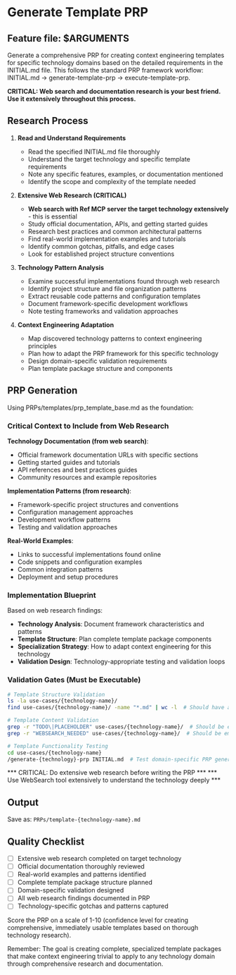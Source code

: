 # Generate Template PRP

## Feature file: $ARGUMENTS

Generate a comprehensive PRP for creating context engineering templates for specific technology domains based on the detailed requirements in the INITIAL.md file. This follows the standard PRP framework workflow: INITIAL.md → generate-template-prp → execute-template-prp.

**CRITICAL: Web search and documentation research is your best friend. Use it extensively throughout this process.**

## Research Process

1. **Read and Understand Requirements**
   - Read the specified INITIAL.md file thoroughly
   - Understand the target technology and specific template requirements
   - Note any specific features, examples, or documentation mentioned
   - Identify the scope and complexity of the template needed

2. **Extensive Web Research (CRITICAL)**
   - **Web search with Ref MCP server the target technology extensively** - this is essential
   - Study official documentation, APIs, and getting started guides
   - Research best practices and common architectural patterns
   - Find real-world implementation examples and tutorials
   - Identify common gotchas, pitfalls, and edge cases
   - Look for established project structure conventions

3. **Technology Pattern Analysis**
   - Examine successful implementations found through web research
   - Identify project structure and file organization patterns
   - Extract reusable code patterns and configuration templates
   - Document framework-specific development workflows
   - Note testing frameworks and validation approaches

4. **Context Engineering Adaptation**
   - Map discovered technology patterns to context engineering principles
   - Plan how to adapt the PRP framework for this specific technology
   - Design domain-specific validation requirements
   - Plan template package structure and components

## PRP Generation

Using PRPs/templates/prp_template_base.md as the foundation:

### Critical Context to Include from Web Research

**Technology Documentation (from web search)**:
- Official framework documentation URLs with specific sections
- Getting started guides and tutorials
- API references and best practices guides
- Community resources and example repositories

**Implementation Patterns (from research)**:
- Framework-specific project structures and conventions
- Configuration management approaches
- Development workflow patterns
- Testing and validation approaches

**Real-World Examples**:
- Links to successful implementations found online
- Code snippets and configuration examples
- Common integration patterns
- Deployment and setup procedures

### Implementation Blueprint

Based on web research findings:
- **Technology Analysis**: Document framework characteristics and patterns
- **Template Structure**: Plan complete template package components
- **Specialization Strategy**: How to adapt context engineering for this technology
- **Validation Design**: Technology-appropriate testing and validation loops

### Validation Gates (Must be Executable)

```bash
# Template Structure Validation
ls -la use-cases/{technology-name}/
find use-cases/{technology-name}/ -name "*.md" | wc -l  # Should have all required files

# Template Content Validation  
grep -r "TODO\|PLACEHOLDER" use-cases/{technology-name}/  # Should be empty
grep -r "WEBSEARCH_NEEDED" use-cases/{technology-name}/  # Should be empty

# Template Functionality Testing
cd use-cases/{technology-name}
/generate-{technology}-prp INITIAL.md  # Test domain-specific PRP generation
```

*** CRITICAL: Do extensive web research before writing the PRP ***
*** Use WebSearch tool extensively to understand the technology deeply ***

## Output

Save as: `PRPs/template-{technology-name}.md`

## Quality Checklist

- [ ] Extensive web research completed on target technology
- [ ] Official documentation thoroughly reviewed
- [ ] Real-world examples and patterns identified
- [ ] Complete template package structure planned
- [ ] Domain-specific validation designed
- [ ] All web research findings documented in PRP
- [ ] Technology-specific gotchas and patterns captured

Score the PRP on a scale of 1-10 (confidence level for creating comprehensive, immediately usable templates based on thorough technology research).

Remember: The goal is creating complete, specialized template packages that make context engineering trivial to apply to any technology domain through comprehensive research and documentation.